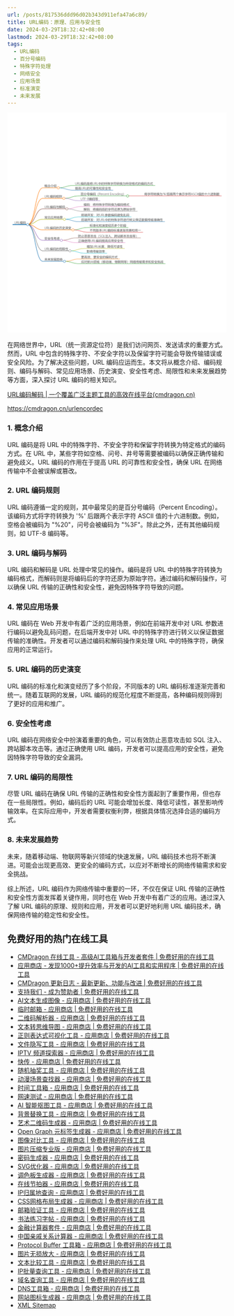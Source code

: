 ```yaml
---
url: /posts/817536ddd96d02b343d911efa47a6c89/
title: URL编码：原理、应用与安全性
date: 2024-03-29T18:32:42+08:00
lastmod: 2024-03-29T18:32:42+08:00
tags:
  - URL编码
  - 百分号编码
  - 特殊字符处理
  - 网络安全
  - 应用场景
  - 标准演变
  - 未来发展
---
```



<img src="/images/2024_03_29 18_33_35.png" title="2024_03_29 18_33_35.png" alt="2024_03_29 18_33_35.png"/>



在网络世界中，URL（统一资源定位符）是我们访问网页、发送请求的重要方式。然而，URL
中包含的特殊字符、不安全字符以及保留字符可能会导致传输错误或安全风险。为了解决这些问题，URL
编码应运而生。本文将从概念介绍、编码规则、编码与解码、常见应用场景、历史演变、安全性考虑、局限性和未来发展趋势等方面，深入探讨
URL 编码的相关知识。

[URL编码解码 | 一个覆盖广泛主题工具的高效在线平台(cmdragon.cn)](https://cmdragon.cn/urlencordec)

https://cmdragon.cn/urlencordec

### 1. 概念介绍

URL 编码是将 URL 中的特殊字符、不安全字符和保留字符转换为特定格式的编码方式。在 URL 中，某些字符如空格、问号、井号等需要被编码以确保正确传输和避免歧义。URL
编码的作用在于提高 URL 的可靠性和安全性，确保 URL 在网络传输中不会被误解或篡改。

### 2. URL 编码规则

URL 编码遵循一定的规则，其中最常见的是百分号编码（Percent Encoding）。该编码方式将字符转换为 '%' 后跟两个表示字符 ASCII
值的十六进制数。例如，空格会被编码为 "%20"，问号会被编码为 "%3F"。除此之外，还有其他编码规则，如 UTF-8 编码等。

### 3. URL 编码与解码

URL 编码和解码是 URL 处理中常见的操作。编码是将 URL 中的特殊字符转换为编码格式，而解码则是将编码后的字符还原为原始字符。通过编码和解码操作，可以确保
URL 传输的正确性和安全性，避免因特殊字符导致的问题。

### 4. 常见应用场景

URL 编码在 Web 开发中有着广泛的应用场景，例如在前端开发中对 URL 参数进行编码以避免乱码问题，在后端开发中对 URL
中的特殊字符进行转义以保证数据传输的准确性。开发者可以通过编码和解码操作来处理 URL 中的特殊字符，确保应用的正常运行。

### 5. URL 编码的历史演变

URL 编码的标准化和演变经历了多个阶段，不同版本的 URL 编码标准逐渐完善和统一。随着互联网的发展，URL
编码的规范化程度不断提高，各种编码规则得到了更好的应用和推广。

### 6. 安全性考虑

URL 编码在网络安全中扮演着重要的角色，可以有效防止恶意攻击如 SQL 注入、跨站脚本攻击等。通过正确使用 URL
编码，开发者可以提高应用的安全性，避免因特殊字符导致的安全漏洞。

### 7. URL 编码的局限性

尽管 URL 编码在确保 URL 传输的正确性和安全性方面起到了重要作用，但也存在一些局限性。例如，编码后的 URL
可能会增加长度、降低可读性，甚至影响传输效率。在实际应用中，开发者需要权衡利弊，根据具体情况选择合适的编码方式。

### 8. 未来发展趋势

未来，随着移动端、物联网等新兴领域的快速发展，URL 编码技术也将不断演进。可能会出现更高效、更安全的编码方式，以应对不断增长的网络传输需求和安全挑战。

综上所述，URL 编码作为网络传输中重要的一环，不仅在保证 URL 传输的正确性和安全性方面发挥着关键作用，同时也在 Web
开发中有着广泛的应用。通过深入了解 URL 编码的原理、规则和应用，开发者可以更好地利用 URL 编码技术，确保网络传输的稳定性和安全性。

## 免费好用的热门在线工具

- [CMDragon 在线工具 - 高级AI工具箱与开发者套件 | 免费好用的在线工具](https://tools.cmdragon.cn/zh)
- [应用商店 - 发现1000+提升效率与开发的AI工具和实用程序 | 免费好用的在线工具](https://tools.cmdragon.cn/zh/apps?category=trending)
- [CMDragon 更新日志 - 最新更新、功能与改进 | 免费好用的在线工具](https://tools.cmdragon.cn/zh/changelog)
- [支持我们 - 成为赞助者 | 免费好用的在线工具](https://tools.cmdragon.cn/zh/sponsor)
- [AI文本生成图像 - 应用商店 | 免费好用的在线工具](https://tools.cmdragon.cn/zh/apps/text-to-image-ai)
- [临时邮箱 - 应用商店 | 免费好用的在线工具](https://tools.cmdragon.cn/zh/apps/temp-email)
- [二维码解析器 - 应用商店 | 免费好用的在线工具](https://tools.cmdragon.cn/zh/apps/qrcode-parser)
- [文本转思维导图 - 应用商店 | 免费好用的在线工具](https://tools.cmdragon.cn/zh/apps/text-to-mindmap)
- [正则表达式可视化工具 - 应用商店 | 免费好用的在线工具](https://tools.cmdragon.cn/zh/apps/regex-visualizer)
- [文件隐写工具 - 应用商店 | 免费好用的在线工具](https://tools.cmdragon.cn/zh/apps/steganography-tool)
- [IPTV 频道探索器 - 应用商店 | 免费好用的在线工具](https://tools.cmdragon.cn/zh/apps/iptv-explorer)
- [快传 - 应用商店 | 免费好用的在线工具](https://tools.cmdragon.cn/zh/apps/snapdrop)
- [随机抽奖工具 - 应用商店 | 免费好用的在线工具](https://tools.cmdragon.cn/zh/apps/lucky-draw)
- [动漫场景查找器 - 应用商店 | 免费好用的在线工具](https://tools.cmdragon.cn/zh/apps/anime-scene-finder)
- [时间工具箱 - 应用商店 | 免费好用的在线工具](https://tools.cmdragon.cn/zh/apps/time-toolkit)
- [网速测试 - 应用商店 | 免费好用的在线工具](https://tools.cmdragon.cn/zh/apps/speed-test)
- [AI 智能抠图工具 - 应用商店 | 免费好用的在线工具](https://tools.cmdragon.cn/zh/apps/background-remover)
- [背景替换工具 - 应用商店 | 免费好用的在线工具](https://tools.cmdragon.cn/zh/apps/background-replacer)
- [艺术二维码生成器 - 应用商店 | 免费好用的在线工具](https://tools.cmdragon.cn/zh/apps/artistic-qrcode)
- [Open Graph 元标签生成器 - 应用商店 | 免费好用的在线工具](https://tools.cmdragon.cn/zh/apps/open-graph-generator)
- [图像对比工具 - 应用商店 | 免费好用的在线工具](https://tools.cmdragon.cn/zh/apps/image-comparison)
- [图片压缩专业版 - 应用商店 | 免费好用的在线工具](https://tools.cmdragon.cn/zh/apps/image-compressor)
- [密码生成器 - 应用商店 | 免费好用的在线工具](https://tools.cmdragon.cn/zh/apps/password-generator)
- [SVG优化器 - 应用商店 | 免费好用的在线工具](https://tools.cmdragon.cn/zh/apps/svg-optimizer)
- [调色板生成器 - 应用商店 | 免费好用的在线工具](https://tools.cmdragon.cn/zh/apps/color-palette)
- [在线节拍器 - 应用商店 | 免费好用的在线工具](https://tools.cmdragon.cn/zh/apps/online-metronome)
- [IP归属地查询 - 应用商店 | 免费好用的在线工具](https://tools.cmdragon.cn/zh/apps/ip-geolocation)
- [CSS网格布局生成器 - 应用商店 | 免费好用的在线工具](https://tools.cmdragon.cn/zh/apps/css-grid-layout)
- [邮箱验证工具 - 应用商店 | 免费好用的在线工具](https://tools.cmdragon.cn/zh/apps/email-validator)
- [书法练习字帖 - 应用商店 | 免费好用的在线工具](https://tools.cmdragon.cn/zh/apps/calligraphy-practice)
- [金融计算器套件 - 应用商店 | 免费好用的在线工具](https://tools.cmdragon.cn/zh/apps/finance-calculator-suite)
- [中国亲戚关系计算器 - 应用商店 | 免费好用的在线工具](https://tools.cmdragon.cn/zh/apps/chinese-kinship-calculator)
- [Protocol Buffer 工具箱 - 应用商店 | 免费好用的在线工具](https://tools.cmdragon.cn/zh/apps/protobuf-toolkit)
- [图片无损放大 - 应用商店 | 免费好用的在线工具](https://tools.cmdragon.cn/zh/apps/image-upscaler)
- [文本比较工具 - 应用商店 | 免费好用的在线工具](https://tools.cmdragon.cn/zh/apps/text-compare)
- [IP批量查询工具 - 应用商店 | 免费好用的在线工具](https://tools.cmdragon.cn/zh/apps/ip-batch-lookup)
- [域名查询工具 - 应用商店 | 免费好用的在线工具](https://tools.cmdragon.cn/zh/apps/domain-finder)
- [DNS工具箱 - 应用商店 | 免费好用的在线工具](https://tools.cmdragon.cn/zh/apps/dns-toolkit)
- [网站图标生成器 - 应用商店 | 免费好用的在线工具](https://tools.cmdragon.cn/zh/apps/favicon-generator)
- [XML Sitemap](https://tools.cmdragon.cn/sitemap_index.xml)
